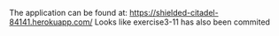 The application can be found at:
https://shielded-citadel-84141.herokuapp.com/
Looks like exercise3-11 has also been commited
